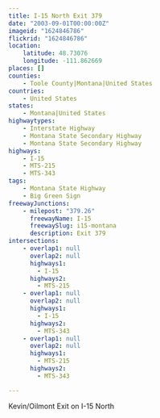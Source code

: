 ```yaml
---
title: I-15 North Exit 379
date: "2003-09-01T00:00:00Z"
imageid: "1624846786"
flickrid: "1624846786"
location:
    latitude: 48.73076
    longitude: -111.862669
places: []
counties:
    - Toole County|Montana|United States
countries:
    - United States
states:
    - Montana|United States
highwaytypes:
    - Interstate Highway
    - Montana State Secondary Highway
    - Montana State Secondary Highway
highways:
    - I-15
    - MTS-215
    - MTS-343
tags:
    - Montana State Highway
    - Big Green Sign
freewayJunctions:
    - milepost: "379.26"
      freewayName: I-15
      freewaySlug: i15-montana
      description: Exit 379
intersections:
    - overlap1: null
      overlap2: null
      highways1:
        - I-15
      highways2:
        - MTS-215
    - overlap1: null
      overlap2: null
      highways1:
        - I-15
      highways2:
        - MTS-343
    - overlap1: null
      overlap2: null
      highways1:
        - MTS-215
      highways2:
        - MTS-343

---
```

Kevin/Oilmont Exit on I-15 North